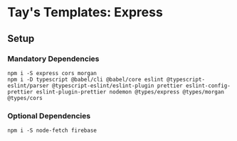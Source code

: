# Tay's Templates: Express

## Setup

### Mandatory Dependencies

```
npm i -S express cors morgan
npm i -D typescript @babel/cli @babel/core eslint @typescript-eslint/parser @typescript-eslint/eslint-plugin prettier eslint-config-prettier eslint-plugin-prettier nodemon @types/express @types/morgan @types/cors
```

### Optional Dependencies

```
npm i -S node-fetch firebase
```
